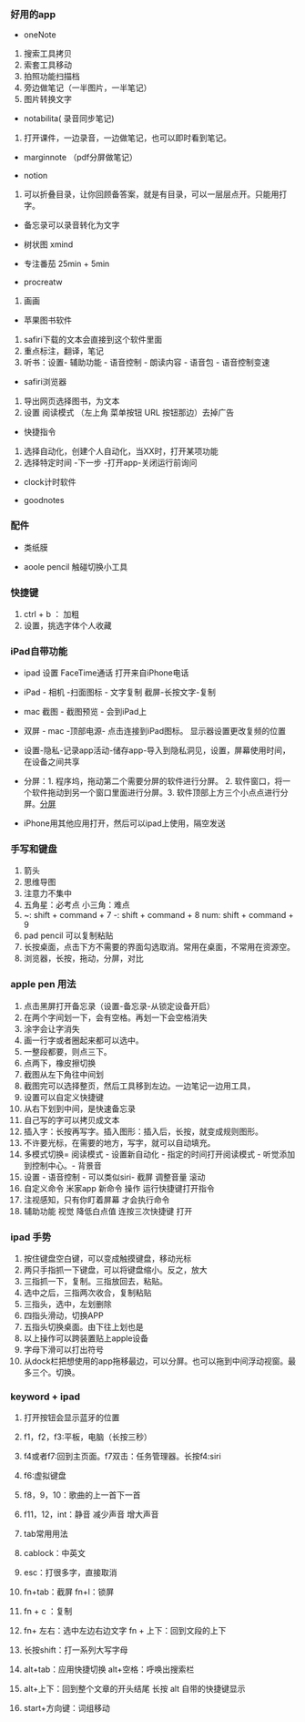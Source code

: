 ### 好用的app


- oneNote

1. 搜索工具拷贝
2. 索套工具移动
3. 拍照功能扫描档
4. 旁边做笔记（一半图片，一半笔记）
5. 图片转换文字

- notabilita( 录音同步笔记)

1. 打开课件，一边录音，一边做笔记，也可以即时看到笔记。

- marginnote （pdf分屏做笔记）

- notion

1. 可以折叠目录，让你回顾备答案，就是有目录，可以一层层点开。只能用打字。

- 备忘录可以录音转化为文字

- 树状图 xmind

- 专注番茄 25min + 5min

- procreatw
1. 画画

- 苹果图书软件

1. safiri下载的文本会直接到这个软件里面
2. 重点标注，翻译，笔记
3. 听书：设置- 辅助功能 - 语音控制 - 朗读内容 - 语音包 - 语音控制变速

- safiri浏览器

1. 导出网页选择图书，为文本
2. 设置 阅读模式 （左上角 菜单按钮 URL 按钮那边）去掉广告 

- 快捷指令

1. 选择自动化，创建个人自动化，当XX时，打开某项功能
2. 选择特定时间 -下一步 -打开app-关闭运行前询问

- clock计时软件

- goodnotes

### 配件

- 类纸膜

- aoole pencil 触碰切换小工具

### 快捷键

1. ctrl + b ： 加粗
2. 设置，挑选字体个人收藏

### iPad自带功能

- ipad 设置 FaceTime通话 打开来自iPhone电话

- iPad - 相机 -扫面图标 - 文字复制 截屏-长按文字-复制

- mac 截图 - 截图预览 - 会到iPad上

- 双屏 - mac -顶部电源- 点击连接到iPad图标。 显示器设置更改复频的位置

- 设置-隐私-记录app活动-储存app-导入到隐私洞见，设置，屏幕使用时间，在设备之间共享

- 分屏：1. 程序坞，拖动第二个需要分屏的软件进行分屏。 2. 软件窗口，将一个软件拖动到另一个窗口里面进行分屏。3. 软件顶部上方三个小点点进行分屏。[分屏](https://www.163.com/dy/article/GNJOSK7L0528OT75.html)

- iPhone用其他应用打开，然后可以ipad上使用，隔空发送
### 手写和键盘

1. 箭头
2. 思维导图
3. 注意力不集中
4. 五角星：必考点 小三角：难点
7. ~: shift + command + 7 -: shift + command + 8 num: shift + command + 9
8. pad pencil 可以复制粘贴
9. 长按桌面，点击下方不需要的界面勾选取消。常用在桌面，不常用在资源空。
10. 浏览器，长按，拖动，分屏，对比

### apple pen 用法

1. 点击黑屏打开备忘录（设置-备忘录-从锁定设备开启）
2. 在两个字间划一下，会有空格。再划一下会空格消失
3. 涂字会让字消失
4. 画一行字或者圈起来都可以选中。
5. 一整段都要，则点三下。
6. 点两下，橡皮擦切换
7. 截图从左下角往中间划
8. 截图完可以选择整页，然后工具移到左边。一边笔记一边用工具，
9. 设置可以自定义快捷键
10. 从右下划到中间，是快速备忘录
11. 自己写的字可以拷贝成文本
12. 插入字：长按再写字。插入图形：插入后，长按，就变成规则图形。
13. 不许要光标，在需要的地方，写字，就可以自动填充。
14. 多模式切换= 阅读模式 - 设置新自动化 - 指定的时间打开阅读模式 - 听觉添加到控制中心。- 背景音
15. 设置 - 语音控制 - 可以类似siri- 截屏 调整音量 滚动
16. 自定义命令 米家app 新命令 操作 运行快捷键打开指令
17. 注视感知，只有你盯着屏幕 才会执行命令
18. 辅助功能 视觉 降低白点值 连按三次快捷键 打开

### ipad 手势

1. 按住键盘空白键，可以变成触摸键盘，移动光标
2. 两只手指抓一下键盘，可以将键盘缩小。反之，放大
3. 三指抓一下，复制。三指放回去，粘贴。
4. 选中之后，三指两次收合，复制粘贴
5. 三指头，选中，左划删除
6. 四指头滑动，切换APP
7. 五指头切换桌面。由下往上划也是
8. 以上操作可以跨装置贴上apple设备
9. 字母下滑可以打出符号
10. 从dock栏把想使用的app拖移最边，可以分屏。也可以拖到中间浮动视窗。最多三个。切换。


### keyword + ipad

1. 打开按钮会显示蓝牙的位置
2. f1，f2，f3:平板，电脑（长按三秒）
3. f4或者f7:回到主页面。f7双击：任务管理器。长按f4:siri
4. f6:虚拟键盘
5. f8，9，10：歌曲的上一首下一首
6. f11，12，int：静音 减少声音 增大声音
7. tab常用用法
8. cablock：中英文
9. esc：打很多字，直接取消
10. fn+tab：截屏 fn+l：锁屏 
11. fn + c ：复制
12. fn+ 左右：选中左边右边文字 fn + 上下：回到文段的上下

13.  长按shift：打一系列大写字母
14. alt+tab：应用快捷切换
  alt+空格：呼唤出搜索栏
15. alt+上下：回到整个文章的开头结尾
长按 alt 自带的快捷键显示
16.  start+方向键：词组移动
